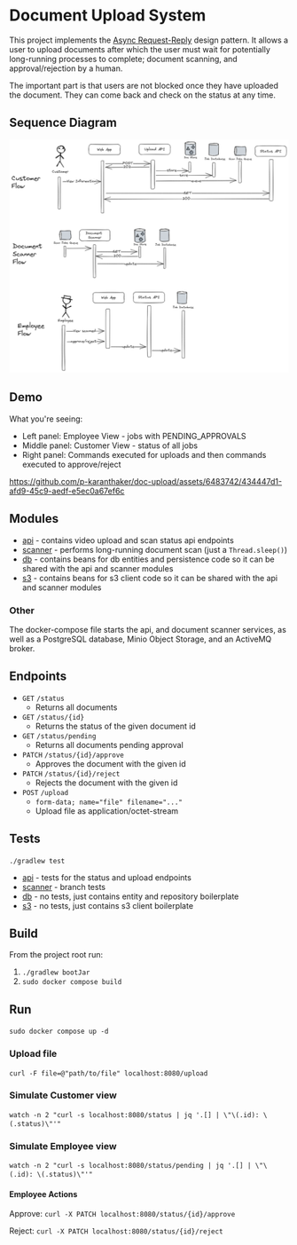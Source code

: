 # Document Upload System
This project implements the [Async Request-Reply](https://learn.microsoft.com/en-us/azure/architecture/patterns/async-request-reply) design pattern.
It allows a user to upload documents after which the user must wait for potentially 
long-running processes to complete; document scanning, and approval/rejection by a human.

The important part is that users are not blocked once they have uploaded the document.
They can come back and check on the status at any time.

## Sequence Diagram
![Sequence Diagram](doc-upload-sequence.png "Sequence Diagram")

## Demo
What you're seeing:
- Left panel: Employee View - jobs with PENDING_APPROVALS
- Middle panel: Customer View - status of all jobs
- Right panel: Commands executed for uploads and then commands executed to approve/reject

https://github.com/p-karanthaker/doc-upload/assets/6483742/434447d1-afd9-45c9-aedf-e5ec0a67ef6c

## Modules
- [api](./api) - contains video upload and scan status api endpoints
- [scanner](./scanner) - performs long-running document scan (just a `Thread.sleep()`)
- [db](./db) - contains beans for db entities and persistence code so it can be shared with the api and scanner modules
- [s3](./s3) - contains beans for s3 client code so it can be shared with the api and scanner modules

### Other
The docker-compose file starts the api, and document scanner services, as well as a PostgreSQL database, 
Minio Object Storage, and an ActiveMQ broker.

## Endpoints
- `GET` `/status`
  - Returns all documents
- `GET` `/status/{id}`
  - Returns the status of the given document id
- `GET` `/status/pending`
  - Returns all documents pending approval
- `PATCH` `/status/{id}/approve`
  - Approves the document with the given id
- `PATCH` `/status/{id}/reject`
  - Rejects the document with the given id
- `POST` `/upload`
  - `form-data; name="file" filename="..."`
  - Upload file as application/octet-stream

## Tests
`./gradlew test`

- [api](./api/src/test/java/me/karanthaker/api/controller) - tests for the status and upload endpoints
- [scanner](./scanner/src/test/java/me/karanthaker/scanner) - branch tests
- [db](./db) - no tests, just contains entity and repository boilerplate
- [s3](./s3) - no tests, just contains s3 client boilerplate

## Build
From the project root run:
1. `./gradlew bootJar`
2. `sudo docker compose build`

## Run
`sudo docker compose up -d`

### Upload file
```
curl -F file=@"path/to/file" localhost:8080/upload
```

### Simulate Customer view
```
watch -n 2 "curl -s localhost:8080/status | jq '.[] | \"\(.id): \(.status)\"'"
```

### Simulate Employee view
```
watch -n 2 "curl -s localhost:8080/status/pending | jq '.[] | \"\(.id): \(.status)\"'"
```

#### Employee Actions
Approve: `curl -X PATCH localhost:8080/status/{id}/approve`

Reject: `curl -X PATCH localhost:8080/status/{id}/reject`
